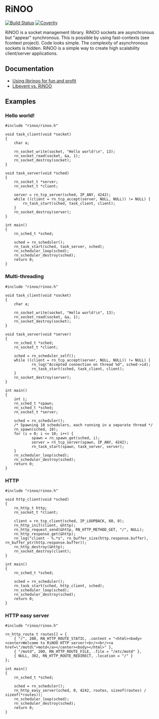 # RiNOO
[![Build Status](https://drone.io/github.com/reginaldl/librinoo/status.png)](https://drone.io/github.com/reginaldl/librinoo/latest)
[![Coverity](https://scan.coverity.com/projects/2835/badge.svg)](https://scan.coverity.com/projects/2835)

RiNOO is a socket management library. RiNOO sockets are asynchronous but "appear" synchronous.
This is possible by using fast-contexts (see fcontext project). Code looks simple. The complexity
of asynchronous sockets is hidden.
RiNOO is a simple way to create high scalability client/server applications.

## Documentation

* [Using librinoo for fun and profit](https://github.com/reginaldl/librinoo/wiki/Using-librinoo-for-fun-and-profit)
* [Libevent vs. RiNOO](https://github.com/reginaldl/librinoo/wiki/Libevent-vs.-RiNOO)

## Examples

### Hello world!

    #include "rinoo/rinoo.h"

    void task_client(void *socket)
    {
    	char a;

    	rn_socket_write(socket, "Hello world!\n", 13);
    	rn_socket_read(socket, &a, 1);
    	rn_socket_destroy(socket);
    }

    void task_server(void *sched)
    {
    	rn_socket_t *server;
    	rn_socket_t *client;

    	server = rn_tcp_server(sched, IP_ANY, 4242);
    	while ((client = rn_tcp_accept(server, NULL, NULL)) != NULL) {
    		rn_task_start(sched, task_client, client);
    	}
    	rn_socket_destroy(server);
    }

    int main()
    {
    	rn_sched_t *sched;

    	sched = rn_scheduler();
    	rn_task_start(sched, task_server, sched);
    	rn_scheduler_loop(sched);
    	rn_scheduler_destroy(sched);
    	return 0;
    }

### Multi-threading

    #include "rinoo/rinoo.h"

    void task_client(void *socket)
    {
    	char a;

    	rn_socket_write(socket, "Hello world!\n", 13);
    	rn_socket_read(socket, &a, 1);
    	rn_socket_destroy(socket);
    }

    void task_server(void *server)
    {
        rn_sched_t *sched;
    	rn_socket_t *client;

        sched = rn_scheduler_self();
    	while ((client = rn_tcp_accept(server, NULL, NULL)) != NULL) {
                rn_log("Accepted connection on thread %d", sched->id);
                rn_task_start(sched, task_client, client);
    	}
    	rn_socket_destroy(server);
    }

    int main()
    {
        int i;
    	rn_sched_t *spawn;
    	rn_sched_t *sched;
    	rn_socket_t *server;

    	sched = rn_scheduler();
        /* Spawning 10 schedulers, each running in a separate thread */
        rn_spawn(sched, 10);
        for (i = 0; i <= 10; i++) {
                spawn = rn_spawn_get(sched, i);
                server = rn_tcp_server(spawn, IP_ANY, 4242);
                rn_task_start(spawn, task_server, server);
        }
    	rn_scheduler_loop(sched);
    	rn_scheduler_destroy(sched);
    	return 0;
    }

### HTTP

    #include "rinoo/rinoo.h"

    void http_client(void *sched)
    {
        rn_http_t http;
        rn_socket_t *client;

        client = rn_tcp_client(sched, IP_LOOPBACK, 80, 0);
        rn_http_init(client, &http);
        rn_http_request_send(&http, RN_HTTP_METHOD_GET, "/", NULL);
        rn_http_response_get(&http);
        rn_log("client - %.*s", rn_buffer_size(http.response.buffer), rn_buffer_ptr(http.response.buffer));
        rn_http_destroy(&http);
        rn_socket_destroy(client);
    }

    int main()
    {
        rn_sched_t *sched;

        sched = rn_scheduler();
        rn_task_start(sched, http_client, sched);
        rn_scheduler_loop(sched);
        rn_scheduler_destroy(sched);
        return 0;
    }

### HTTP easy server

    #include "rinoo/rinoo.h"

    rn_http_route_t routes[] = {
        { "/", 200, RN_HTTP_ROUTE_STATIC, .content = "<html><body><center>Welcome to RiNOO HTTP server!<br/><br/><a href=\"/motd\">motd</a></center><body></html>" },
        { "/motd", 200, RN_HTTP_ROUTE_FILE, .file = "/etc/motd" },
        { NULL, 302, RN_HTTP_ROUTE_REDIRECT, .location = "/" }
    };

    int main()
    {
        rn_sched_t *sched;

        sched = rn_scheduler();
        rn_http_easy_server(sched, 0, 4242, routes, sizeof(routes) / sizeof(*routes));
        rn_scheduler_loop(sched);
        rn_scheduler_destroy(sched);
        return 0;
    }

